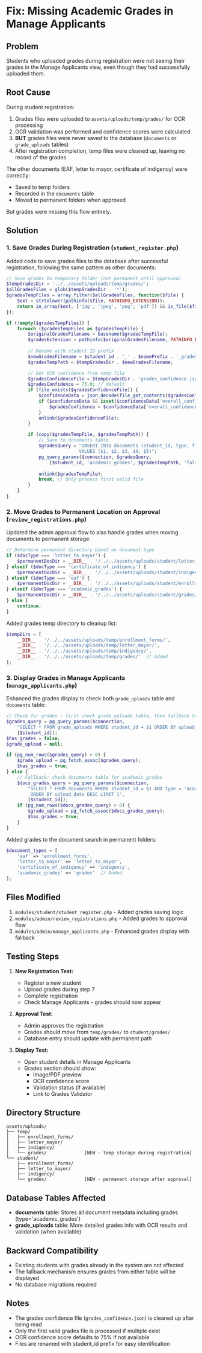 # Fix: Missing Academic Grades in Manage Applicants

## Problem
Students who uploaded grades during registration were not seeing their grades in the Manage Applicants view, even though they had successfully uploaded them.

## Root Cause
During student registration:
1. Grades files were uploaded to `assets/uploads/temp/grades/` for OCR processing
2. OCR validation was performed and confidence scores were calculated
3. **BUT** grades files were never saved to the database (`documents` or `grade_uploads` tables)
4. After registration completion, temp files were cleaned up, leaving no record of the grades

The other documents (EAF, letter to mayor, certificate of indigency) were correctly:
- Saved to temp folders
- Recorded in the `documents` table
- Moved to permanent folders when approved

But grades were missing this flow entirely.

## Solution

### 1. Save Grades During Registration (`student_register.php`)
Added code to save grades files to the database after successful registration, following the same pattern as other documents:

```php
// Save grades to temporary folder (not permanent until approved)
$tempGradesDir = '../../assets/uploads/temp/grades/';
$allGradesFiles = glob($tempGradesDir . '*');
$gradesTempFiles = array_filter($allGradesFiles, function($file) {
    $ext = strtolower(pathinfo($file, PATHINFO_EXTENSION));
    return in_array($ext, ['jpg', 'jpeg', 'png', 'pdf']) && is_file($file);
});

if (!empty($gradesTempFiles)) {
    foreach ($gradesTempFiles as $gradesTempFile) {
        $originalGradesFilename = basename($gradesTempFile);
        $gradesExtension = pathinfo($originalGradesFilename, PATHINFO_EXTENSION);
        
        // Rename with student ID prefix
        $newGradesFilename = $student_id . '_' . $namePrefix . '_grades.' . $gradesExtension;
        $gradesTempPath = $tempGradesDir . $newGradesFilename;

        // Get OCR confidence from temp file
        $gradesConfidenceFile = $tempGradesDir . 'grades_confidence.json';
        $gradesConfidence = 75.0; // default
        if (file_exists($gradesConfidenceFile)) {
            $confidenceData = json_decode(file_get_contents($gradesConfidenceFile), true);
            if ($confidenceData && isset($confidenceData['overall_confidence'])) {
                $gradesConfidence = $confidenceData['overall_confidence'];
            }
            unlink($gradesConfidenceFile);
        }

        if (copy($gradesTempFile, $gradesTempPath)) {
            // Save to documents table
            $gradesQuery = "INSERT INTO documents (student_id, type, file_path, is_valid, ocr_confidence) 
                           VALUES ($1, $2, $3, $4, $5)";
            pg_query_params($connection, $gradesQuery, 
                [$student_id, 'academic_grades', $gradesTempPath, 'false', $gradesConfidence]);
            
            unlink($gradesTempFile);
            break; // Only process first valid file
        }
    }
}
```

### 2. Move Grades to Permanent Location on Approval (`review_registrations.php`)
Updated the admin approval flow to also handle grades when moving documents to permanent storage:

```php
// Determine permanent directory based on document type
if ($docType === 'letter_to_mayor') {
    $permanentDocDir = __DIR__ . '/../../assets/uploads/student/letter_to_mayor/';
} elseif ($docType === 'certificate_of_indigency') {
    $permanentDocDir = __DIR__ . '/../../assets/uploads/student/indigency/';
} elseif ($docType === 'eaf') {
    $permanentDocDir = __DIR__ . '/../../assets/uploads/student/enrollment_forms/';
} elseif ($docType === 'academic_grades') {
    $permanentDocDir = __DIR__ . '/../../assets/uploads/student/grades/';
} else {
    continue;
}
```

Added grades temp directory to cleanup list:
```php
$tempDirs = [
    __DIR__ . '/../../assets/uploads/temp/enrollment_forms/',
    __DIR__ . '/../../assets/uploads/temp/letter_mayor/',
    __DIR__ . '/../../assets/uploads/temp/indigency/',
    __DIR__ . '/../../assets/uploads/temp/grades/'  // Added
];
```

### 3. Display Grades in Manage Applicants (`manage_applicants.php`)
Enhanced the grades display to check both `grade_uploads` table and `documents` table:

```php
// Check for grades - first check grade_uploads table, then fallback to documents table
$grades_query = pg_query_params($connection, 
    "SELECT * FROM grade_uploads WHERE student_id = $1 ORDER BY upload_date DESC LIMIT 1", 
    [$student_id]);
$has_grades = false;
$grade_upload = null;

if (pg_num_rows($grades_query) > 0) {
    $grade_upload = pg_fetch_assoc($grades_query);
    $has_grades = true;
} else {
    // Fallback: check documents table for academic_grades
    $docs_grades_query = pg_query_params($connection, 
        "SELECT * FROM documents WHERE student_id = $1 AND type = 'academic_grades' 
         ORDER BY upload_date DESC LIMIT 1", 
        [$student_id]);
    if (pg_num_rows($docs_grades_query) > 0) {
        $grade_upload = pg_fetch_assoc($docs_grades_query);
        $has_grades = true;
    }
}
```

Added grades to the document search in permanent folders:
```php
$document_types = [
    'eaf' => 'enrollment_forms',
    'letter_to_mayor' => 'letter_to_mayor',
    'certificate_of_indigency' => 'indigency',
    'academic_grades' => 'grades'  // Added
];
```

## Files Modified
1. `modules/student/student_register.php` - Added grades saving logic
2. `modules/admin/review_registrations.php` - Added grades to approval flow
3. `modules/admin/manage_applicants.php` - Enhanced grades display with fallback

## Testing Steps
1. **New Registration Test:**
   - Register a new student
   - Upload grades during step 7
   - Complete registration
   - Check Manage Applicants - grades should now appear

2. **Approval Test:**
   - Admin approves the registration
   - Grades should move from `temp/grades/` to `student/grades/`
   - Database entry should update with permanent path

3. **Display Test:**
   - Open student details in Manage Applicants
   - Grades section should show:
     - Image/PDF preview
     - OCR confidence score
     - Validation status (if available)
     - Link to Grades Validator

## Directory Structure
```
assets/uploads/
├── temp/
│   ├── enrollment_forms/
│   ├── letter_mayor/
│   ├── indigency/
│   └── grades/              [NEW - temp storage during registration]
└── student/
    ├── enrollment_forms/
    ├── letter_to_mayor/
    ├── indigency/
    └── grades/              [NEW - permanent storage after approval]
```

## Database Tables Affected
- **documents** table: Stores all document metadata including grades (type='academic_grades')
- **grade_uploads** table: More detailed grades info with OCR results and validation (when available)

## Backward Compatibility
- Existing students with grades already in the system are not affected
- The fallback mechanism ensures grades from either table will be displayed
- No database migrations required

## Notes
- The grades confidence file (`grades_confidence.json`) is cleaned up after being read
- Only the first valid grades file is processed if multiple exist
- OCR confidence score defaults to 75% if not available
- Files are renamed with student_id prefix for easy identification
